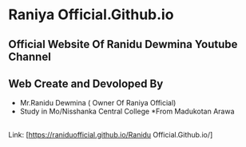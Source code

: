 # Raniya Official.Github.io

## Official Website Of Ranidu Dewmina Youtube Channel

## Web Create and Devoloped By 

* Mr.Ranidu Dewmina  ( Owner Of Raniya Official)
* Study in Mo/Nisshanka Central College
*From Madukotan Arawa

##  

 Link: [https://raniduofficial.github.io/Ranidu Official.Github.io/]
